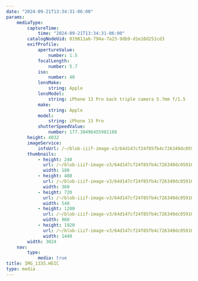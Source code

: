 ```yaml
---
date: "2024-09-21T13:34:31-06:00"
params:
    mediaType:
        captureTime:
            time: "2024-09-21T13:34:31-06:00"
        catalogNodeUid: 019811a6-794a-7a23-9db9-d1e10d251cd3
        exifProfile:
            apertureValue:
                number: 1.5
            focalLength:
                number: 5.7
            iso:
                number: 40
            lensMake:
                string: Apple
            lensModel:
                string: iPhone 13 Pro back triple camera 5.7mm f/1.5
            make:
                string: Apple
            model:
                string: iPhone 13 Pro
            shutterSpeedValue:
                number: 177.30496455981168
        height: 4032
        imageService:
            infoUrl: /~/blob-iiif-image-v3/64d147cf24f85fb4c726349dc059107e345cdb829068467d3a3e286874c9bac8/info.json
        thumbnails:
            - height: 240
              url: /~/blob-iiif-image-v3/64d147cf24f85fb4c726349dc059107e345cdb829068467d3a3e286874c9bac8/full/180%2C240/0/default.jpg
              width: 180
            - height: 480
              url: /~/blob-iiif-image-v3/64d147cf24f85fb4c726349dc059107e345cdb829068467d3a3e286874c9bac8/full/360%2C480/0/default.jpg
              width: 360
            - height: 720
              url: /~/blob-iiif-image-v3/64d147cf24f85fb4c726349dc059107e345cdb829068467d3a3e286874c9bac8/full/540%2C720/0/default.jpg
              width: 540
            - height: 1280
              url: /~/blob-iiif-image-v3/64d147cf24f85fb4c726349dc059107e345cdb829068467d3a3e286874c9bac8/full/960%2C1280/0/default.jpg
              width: 960
            - height: 1920
              url: /~/blob-iiif-image-v3/64d147cf24f85fb4c726349dc059107e345cdb829068467d3a3e286874c9bac8/full/1440%2C1920/0/default.jpg
              width: 1440
        width: 3024
    nav:
        type:
            media: true
title: IMG_1335.HEIC
type: media
---
```

